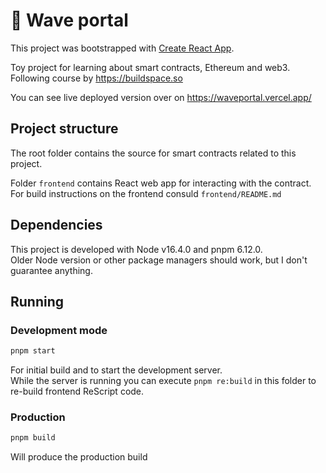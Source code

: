 # 👋 Wave portal
This project was bootstrapped with [Create React App](https://github.com/facebook/create-react-app).

Toy project for learning about smart contracts, Ethereum and web3.  
Following course by https://buildspace.so

You can see live deployed version over on https://waveportal.vercel.app/

## Project structure
The root folder contains the source for smart contracts related to this project.

Folder `frontend` contains React web app for interacting with the contract.  
For build instructions on the frontend consuld `frontend/README.md`

## Dependencies
This project is developed with Node v16.4.0 and pnpm 6.12.0.  
Older Node version or other package managers should work, but I don't guarantee anything.

## Running

### Development mode
```bash
pnpm start
```
For initial build and to start the development server.  
While the server is running you can execute `pnpm re:build` in this folder to re-build frontend ReScript code.

### Production
```bash
pnpm build
```
Will produce the production build
